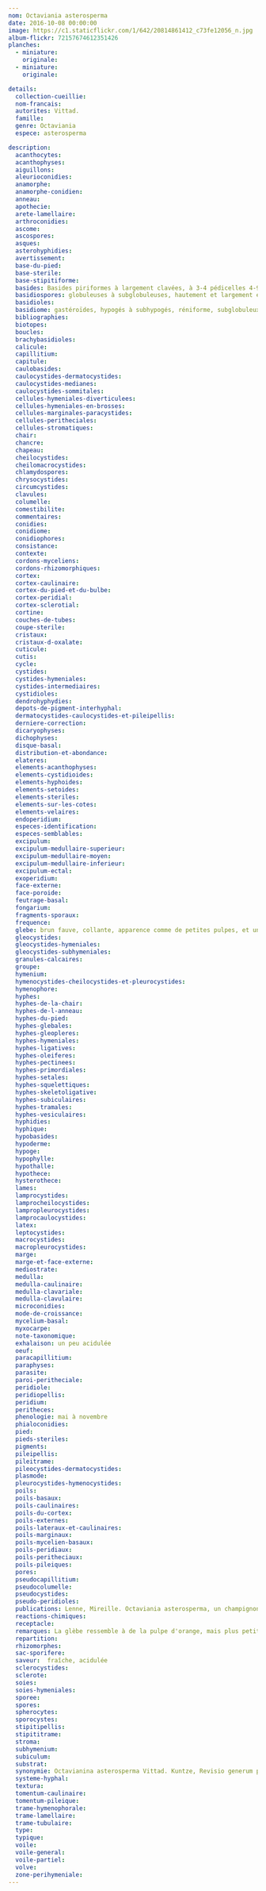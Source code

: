 ```yaml
---
nom: Octaviania asterosperma
date: 2016-10-08 00:00:00
image: https://c1.staticflickr.com/1/642/20814861412_c73fe12056_n.jpg
album-flickr: 72157674612351426
planches:
  - miniature: 
    originale: 
  - miniature: 
    originale: 

details:
  collection-cueillie: 
  nom-francais: 
  autorites: Vittad.
  famille: 
  genre: Octaviania
  espece: asterosperma

description:
  acanthocytes: 
  acanthophyses: 
  aiguillons: 
  aleurioconidies: 
  anamorphe: 
  anamorphe-conidien: 
  anneau: 
  apothecie: 
  arete-lamellaire: 
  arthroconidies: 
  ascome: 
  ascospores: 
  asques: 
  asterohyphidies: 
  avertissement: 
  base-du-pied: 
  base-sterile: 
  base-stipitiforme: 
  basides: Basides piriformes à largement clavées, à 3-4 pédicelles 4-9 µm de long, avec granulation, mais aussi vide optique (avec incrustations ?), 22,6 [27,1; 33,3] 37,8 x 11,9 [13,3; 15,2] 16,6 µm
  basidiospores: globuleuses à subglobuleuses, hautement et largement échinulées serrées, 2,4-5,0 µm de long x 1,3-3,3 µm de large, long appendice hilaire, brun jaunâtre à olivâtre dans le NaCl, dextrinoïdes surtout les échinulations, mais pas tous, cyanophiles mais pas tous, 11 [12,3; 12,8] 14,1 x 10,6 [11,7; 12,2] 13,3 µm, Q =  [1; 1,1] 1,2; N = 30; C = 95%, Me = 12,5 x 11,9 µm; Qe = 1,1 (sans les ornements)
  basidioles: 
  basidiome: gastéroïdes, hypogés à subhypogés, réniforme, subglobuleux à allongés, glabre, blanc gris, 10-30 (50) mm Ø
  bibliographies: 
  biotopes: 
  boucles: 
  brachybasidioles: 
  calicule: 
  capillitium: 
  capitule: 
  caulobasides: 
  caulocystides-dermatocystides: 
  caulocystides-medianes: 
  caulocystides-sommitales: 
  cellules-hymeniales-diverticulees: 
  cellules-hymeniales-en-brosses: 
  cellules-marginales-paracystides: 
  cellules-peritheciales: 
  cellules-stromatiques: 
  chair: 
  chancre: 
  chapeau: 
  cheilocystides: 
  cheilomacrocystides: 
  chlamydospores: 
  chrysocystides: 
  circumcystides: 
  clavules: 
  columelle: 
  comestibilite: 
  commentaires: 
  conidies: 
  conidiome: 
  conidiophores: 
  consistance: 
  contexte: 
  cordons-myceliens: 
  cordons-rhizomorphiques: 
  cortex: 
  cortex-caulinaire: 
  cortex-du-pied-et-du-bulbe: 
  cortex-peridial: 
  cortex-sclerotial: 
  cortine: 
  couches-de-tubes: 
  coupe-sterile: 
  cristaux: 
  cristaux-d-oxalate: 
  cuticule: 
  cutis: 
  cycle: 
  cystides: 
  cystides-hymeniales: 
  cystides-intermediaires: 
  cystidioles: 
  dendrohyphydies: 
  depots-de-pigment-interhyphal: 
  dermatocystides-caulocystides-et-pileipellis: 
  derniere-correction: 
  dicaryophyses: 
  dichophyses: 
  disque-basal: 
  distribution-et-abondance: 
  elateres: 
  elements-acanthophyses: 
  elements-cystidioides: 
  elements-hyphoides: 
  elements-setoides: 
  elements-steriles: 
  elements-sur-les-cotes: 
  elements-velaires: 
  endoperidium: 
  especes-identification: 
  especes-semblables: 
  excipulum: 
  excipulum-medullaire-superieur: 
  excipulum-medullaire-moyen: 
  excipulum-medullaire-inferieur: 
  excipulum-ectal: 
  exoperidium: 
  face-externe: 
  face-poroide: 
  feutrage-basal: 
  fongarium:
  fragments-sporaux: 
  frequence: 
  glebe: brun fauve, collante, apparence comme de petites pulpes, et un duvet blanc épar et entremêlé
  gleocystides: 
  gleocystides-hymeniales: 
  gleocystides-subhymeniales: 
  granules-calcaires: 
  groupe: 
  hymenium: 
  hymenocystides-cheilocystides-et-pleurocystides: 
  hymenophore: 
  hyphes: 
  hyphes-de-la-chair: 
  hyphes-de-l-anneau: 
  hyphes-du-pied: 
  hyphes-glebales: 
  hyphes-gleopleres: 
  hyphes-hymeniales: 
  hyphes-ligatives: 
  hyphes-oleiferes: 
  hyphes-pectinees: 
  hyphes-primordiales: 
  hyphes-setales: 
  hyphes-squelettiques: 
  hyphes-skeletoligative: 
  hyphes-subiculaires: 
  hyphes-tramales: 
  hyphes-vesiculaires: 
  hyphidies: 
  hyphique: 
  hypobasides: 
  hypoderme: 
  hypoge: 
  hypophylle: 
  hypothalle: 
  hypothece: 
  hysterothece: 
  lames: 
  lamprocystides: 
  lamprocheilocystides: 
  lampropleurocystides: 
  lamprocaulocystides: 
  latex: 
  leptocystides: 
  macrocystides: 
  macropleurocystides: 
  marge: 
  marge-et-face-externe: 
  mediostrate: 
  medulla: 
  medulla-caulinaire: 
  medulla-clavariale: 
  medulla-clavulaire: 
  microconidies: 
  mode-de-croissance: 
  mycelium-basal: 
  myxocarpe: 
  note-taxonomique: 
  exhalaison: un peu acidulée
  oeuf: 
  paracapillitium: 
  paraphyses: 
  parasite: 
  paroi-peritheciale: 
  peridiole: 
  peridiopellis: 
  peridium: 
  peritheces: 
  phenologie: mai à novembre
  phialoconidies: 
  pied: 
  pieds-steriles: 
  pigments: 
  pileipellis: 
  pileitrame: 
  pileocystides-dermatocystides: 
  plasmode: 
  pleurocystides-hymenocystides: 
  poils: 
  poils-basaux: 
  poils-caulinaires: 
  poils-du-cortex: 
  poils-externes: 
  poils-lateraux-et-caulinaires: 
  poils-marginaux: 
  poils-mycelien-basaux: 
  poils-peridiaux: 
  poils-peritheciaux: 
  poils-pileiques: 
  pores: 
  pseudocapillitium: 
  pseudocolumelle: 
  pseudocystides: 
  pseudo-peridioles: 
  publications: Lenne, Mireille. Octaviania asterosperma, un champignon hypogé retrouvé au Bois de la Cambre, Revue du Cercle de Mycologie de Bruxelles, n°5, 2005, p. 55-64
  reactions-chimiques: 
  receptacle: 
  remarques: La glèbe ressemble à de la pulpe d'orange, mais plus petite. Consulter le site de Paco Sáinz et de Pedro M. Pasaban, Hongos hipogeos.
  repartition: 
  rhizomorphes: 
  sac-sporifere: 
  saveur:  fraîche, acidulée
  sclerocystides: 
  sclerote: 
  soies: 
  soies-hymeniales: 
  sporee: 
  spores: 
  spherocytes: 
  sporocystes: 
  stipitipellis: 
  stipititrame: 
  stroma: 
  subhymenium: 
  subiculum: 
  substrat: 
  synonymie: Octavianina asterosperma Vittad. Kuntze, Revisio generum plantarum 3, 501, 1893; Arcangeliella asterosperma Vittad. Zeller & C.W. Dodge, Annals of the Missouri Botanical Garden 22, 366, 1935; Hydnangium asterospora Quél., Mémoires de la Société d'Émulation de Montbéliard 5, 368, 1873; Octaviania mutabilis Roum., Revue Mycologique Toulouse 7, 24, 1885; Octaviania brunnea R. Hesse, Hypogaeen Deutschlands. 1. Die Hymenogastreen 1, 78, 1891
  systeme-hyphal: 
  textura: 
  tomentum-caulinaire: 
  tomentum-pileique: 
  trame-hymenophorale: 
  trame-lamellaire: 
  trame-tubulaire: 
  type: 
  typique: 
  voile: 
  voile-general: 
  voile-partiel: 
  volve: 
  zone-perihymeniale: 
---
```

